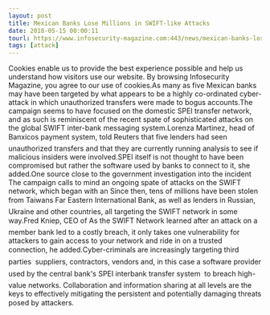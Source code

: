 ```yaml
---
layout: post
title: Mexican Banks Lose Millions in SWIFT-like Attacks
date: 2018-05-15 00:00:11
tourl: https://www.infosecurity-magazine.com:443/news/mexican-banks-lose-millions-in/
tags: [attack]
---
```

Cookies enable us to provide the best experience possible and help us understand how visitors use our website. By browsing Infosecurity Magazine, you agree to our use of cookies.As many as five Mexican banks may have been targeted by what appears to be a highly co-ordinated cyber-attack in which unauthorized transfers were made to bogus accounts.The campaign seems to have focused on the domestic SPEI transfer network, and as such is reminiscent of the recent spate of sophisticated attacks on the global SWIFT inter-bank messaging system.Lorenza Martinez, head of Banxicos payment system, told Reuters that five lenders had seen unauthorized transfers and that they are currently running analysis to see if malicious insiders were involved.SPEI itself is not thought to have been compromised but rather the software used by banks to connect to it, she added.One source close to the government investigation into the incident The campaign calls to mind an ongoing spate of attacks on the SWIFT network, which began with an Since then, tens of millions have been stolen from Taiwans Far Eastern International Bank, as well as lenders in Russian, Ukraine and other countries, all targeting the SWIFT network in some way.Fred Kniep, CEO of As the SWIFT Network learned after an attack on a member bank led to a costly breach, it only takes one vulnerability for attackers to gain access to your network and ride in on a trusted connection, he added.Cyber-criminals are increasingly targeting third parties  suppliers, contractors, vendors and, in this case a software provider used by the central bank's SPEI interbank transfer system  to breach high-value networks. Collaboration and information sharing at all levels are the keys to effectively mitigating the persistent and potentially damaging threats posed by attackers.